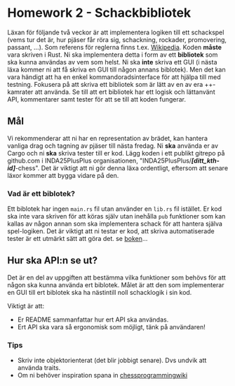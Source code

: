 # Homework 2 - Schackbibliotek

Läxan för följande två veckor är att implementera logiken till ett
schackspel (vems tur det är, hur pjäser får röra sig, schackning,
rockader, promovering, passant, ...). Som referens för reglerna finns t.ex.
[Wikipedia](https://sv.wikipedia.org/wiki/Schackregler). Koden **måste** vara
skriven i Rust. Ni ska implementera detta i form av ett **bibliotek** som ska
kunna användas av vem som helst. Ni ska **inte** skriva ett GUI (i nästa läxa
kommer ni att få skriva en GUI till någon annans biblotek). Men det kan vara
händigt att ha en enkel kommandoradsinterface för att hjälpa till med testning.
Fokusera på att skriva ett bibliotek som är lätt av en av era ++-kamrater
att använda. Se till att ert bibliotek har ett logisk och lättanvänt API,
kommentarer samt tester för att se till att koden fungerar.

## Mål
Vi rekommenderar att ni har en representation av brädet, kan hantera
vanliga drag och tagning av pjäser till nästa fredag.  Ni **ska**
använda er av Cargo och ni **ska** skriva tester till er kod. Lägg koden
i ett publikt gitrepo på github.com i INDA25PlusPlus organisationen,
"INDA25PlusPlus/**_[ditt_kth-id]_**-chess". Det är viktigt att ni gör denna läxa
ordentligt, eftersom att senare läxor kommer att bygga vidare på den.

### Vad är ett biblotek?
Ett biblotek har ingen `main.rs` fil utan använder en `lib.rs` fil
istället. Er kod ska inte vara skriven för att köras själv utan inehålla
`pub` funktioner som kan kallas av någon annan som ska implementera schack
för att hantera själva spel-logiken. Det är viktigt att ni testar er kod,
att skriva automatiserade tester är ett utmärkt sätt att göra det. se
[boken](https://doc.rust-lang.org/book/ch11-00-testing.html)...

## Hur ska API:n se ut?

Det är en del av uppgiften att bestämma vilka funktioner som behövs för att
någon ska kunna använda ert biblotek. Målet är att den som implementerar en GUI
till ert biblotek ska ha nästintill noll schacklogik i sin kod.

Viktigt är att:
- Er README sammanfattar hur ert API ska användas.
- Ert API ska vara så ergonomisk som möjligt, tänk på användaren!


### Tips

- Skriv inte objektorienterat (det blir jobbigt senare). Dvs undvik att använda traits.
- Om ni behöver inspiration spana in [chessprogrammingwiki](https://www.chessprogramming.org/Main_Page)
